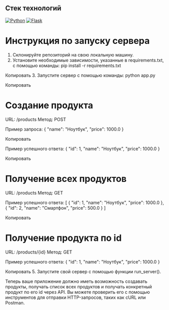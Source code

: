 ## Стек технологий 
[![Python](https://img.shields.io/badge/-Python-464646?style=flat-square&logo=Python)](https://www.python.org/)
[![Flask](https://shields-io.translate.goog/badge/-Flask-464646?style=flat)](https://flask.palletsprojects.com/en/3.0.x/)



# Инструкция по запуску сервера



1. Склонируйте репозиторий на свою локальную машину.
2. Установите необходимые зависимости, указанные в requirements.txt, с помощью команды:
pip install -r requirements.txt

Копировать
3. Запустите сервер с помощью команды:
python app.py

Копировать

# Создание продукта

URL: /products
Метод: POST

Пример запроса:
{
"name": "Ноутбук",
"price": 1000.0
}

Копировать

Пример успешного ответа:
{
"id": 1,
"name": "Ноутбук",
"price": 1000.0
}

Копировать

# Получение всех продуктов

URL: /products
Метод: GET

Пример успешного ответа:
[
{
"id": 1,
"name": "Ноутбук",
"price": 1000.0
},
{
"id": 2,
"name": "Смартфон",
"price": 500.0
}
]

Копировать

# Получение продукта по id

URL: /products/{id}
Метод: GET

Пример успешного ответа:
{
"id": 1,
"name": "Ноутбук",
"price": 1000.0
}

Копировать
5. Запустите свой сервер с помощью функции run_server().

Теперь ваше приложение должно иметь возможность создавать продукты, получать список всех продуктов и получать конкретный продукт по его id через API. Вы можете проверить его с помощью инструментов для отправки HTTP-запросов, таких как cURL или Postman.
